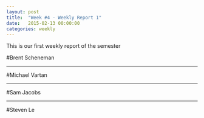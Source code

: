 ```yaml
---
layout: post
title:  "Week #4 - Weekly Report 1"
date:   2015-02-13 00:00:00
categories: weekly
---
```


This is our first weekly report of the semester

#Brent Scheneman

---

#Michael Vartan

---

#Sam Jacobs

---

#Steven Le
